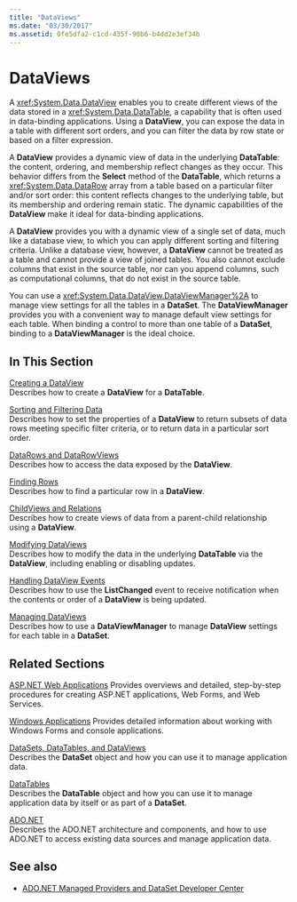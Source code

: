 ```yaml
---
title: "DataViews"
ms.date: "03/30/2017"
ms.assetid: 0fe5dfa2-c1cd-435f-90b6-b4dd2e3ef34b
---
```

# DataViews
A <xref:System.Data.DataView> enables you to create different views of the data stored in a <xref:System.Data.DataTable>, a capability that is often used in data-binding applications. Using a **DataView**, you can expose the data in a table with different sort orders, and you can filter the data by row state or based on a filter expression.  
  
 A **DataView** provides a dynamic view of data in the underlying **DataTable**: the content, ordering, and membership reflect changes as they occur. This behavior differs from the **Select** method of the **DataTable**, which returns a <xref:System.Data.DataRow> array from a table based on a particular filter and/or sort order: this content reflects changes to the underlying table, but its membership and ordering remain static. The dynamic capabilities of the **DataView** make it ideal for data-binding applications.  
  
 A **DataView** provides you with a dynamic view of a single set of data, much like a database view, to which you can apply different sorting and filtering criteria. Unlike a database view, however, a **DataView** cannot be treated as a table and cannot provide a view of joined tables. You also cannot exclude columns that exist in the source table, nor can you append columns, such as computational columns, that do not exist in the source table.  
  
 You can use a <xref:System.Data.DataView.DataViewManager%2A> to manage view settings for all the tables in a **DataSet**. The **DataViewManager** provides you with a convenient way to manage default view settings for each table. When binding a control to more than one table of a **DataSet**, binding to a **DataViewManager** is the ideal choice.  
  
## In This Section  
 [Creating a DataView](../../../../../docs/framework/data/adonet/dataset-datatable-dataview/creating-a-dataview.md)  
 Describes how to create a **DataView** for a **DataTable**.  
  
 [Sorting and Filtering Data](../../../../../docs/framework/data/adonet/dataset-datatable-dataview/sorting-and-filtering-data.md)  
 Describes how to set the properties of a **DataView** to return subsets of data rows meeting specific filter criteria, or to return data in a particular sort order.  
  
 [DataRows and DataRowViews](../../../../../docs/framework/data/adonet/dataset-datatable-dataview/datarows-and-datarowviews.md)  
 Describes how to access the data exposed by the **DataView**.  
  
 [Finding Rows](../../../../../docs/framework/data/adonet/dataset-datatable-dataview/finding-rows.md)  
 Describes how to find a particular row in a **DataView**.  
  
 [ChildViews and Relations](../../../../../docs/framework/data/adonet/dataset-datatable-dataview/childviews-and-relations.md)  
 Describes how to create views of data from a parent-child relationship using a **DataView**.  
  
 [Modifying DataViews](../../../../../docs/framework/data/adonet/dataset-datatable-dataview/modifying-dataviews.md)  
 Describes how to modify the data in the underlying **DataTable** via the **DataView**, including enabling or disabling updates.  
  
 [Handling DataView Events](../../../../../docs/framework/data/adonet/dataset-datatable-dataview/handling-dataview-events.md)  
 Describes how to use the **ListChanged** event to receive notification when the contents or order of a **DataView** is being updated.  
  
 [Managing DataViews](../../../../../docs/framework/data/adonet/dataset-datatable-dataview/managing-dataviews.md)  
 Describes how to use a **DataViewManager** to manage **DataView** settings for each table in a **DataSet**.  
  
## Related Sections  
 [ASP.NET Web Applications](https://docs.microsoft.com/previous-versions/655cec97(v=vs.100))  
 Provides overviews and detailed, step-by-step procedures for creating ASP.NET applications, Web Forms, and Web Services.  
  
 [Windows Applications](https://docs.microsoft.com/previous-versions/ms184421(v=vs.100))  
 Provides detailed information about working with Windows Forms and console applications.  
  
 [DataSets, DataTables, and DataViews](../../../../../docs/framework/data/adonet/dataset-datatable-dataview/index.md)  
 Describes the **DataSet** object and how you can use it to manage application data.  
  
 [DataTables](../../../../../docs/framework/data/adonet/dataset-datatable-dataview/datatables.md)  
 Describes the **DataTable** object and how you can use it to manage application data by itself or as part of a **DataSet**.  
  
 [ADO.NET](../../../../../docs/framework/data/adonet/index.md)  
 Describes the ADO.NET architecture and components, and how to use ADO.NET to access existing data sources and manage application data.  
  
## See also

- [ADO.NET Managed Providers and DataSet Developer Center](https://go.microsoft.com/fwlink/?LinkId=217917)
